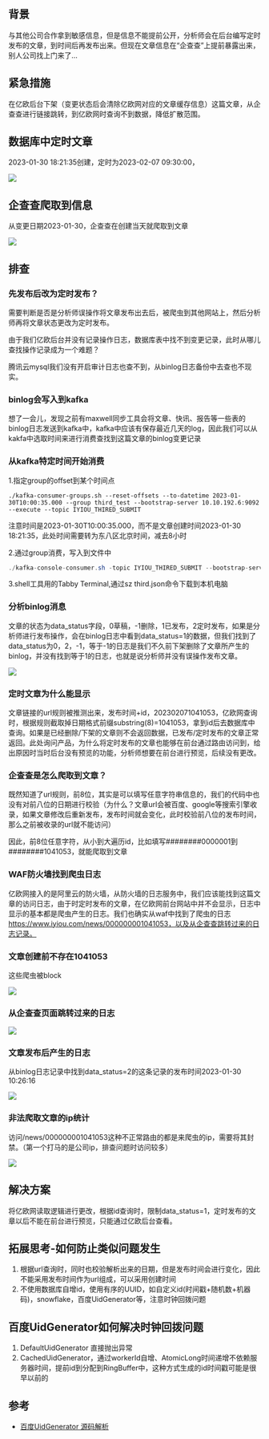 ## 背景

与其他公司合作拿到敏感信息，但是信息不能提前公开，分析师会在后台编写定时发布的文章，到时间后再发布出来。但现在文章信息在“企查查”上提前暴露出来，别人公司找上门来了...

## 紧急措施

在亿欧后台下架（变更状态后会清除亿欧网对应的文章缓存信息）这篇文章，从企查查进行链接跳转，到亿欧网时查询不到数据，降低扩散范围。



## 数据库中定时文章

2023-01-30 18:21:35创建，定时为2023-02-07 09:30:00，

![](../images/design_20230131193645.png)

## 企查查爬取到信息

从变更日期2023-01-30，企查查在创建当天就爬取到文章

![](../images/design_20230131193144.png)



## 排查

### 先发布后改为定时发布？

需要判断是否是分析师误操作将文章发布出去后，被爬虫到其他网站上，然后分析师再将文章状态更改为定时发布。

由于我们亿欧后台并没有记录操作日志，数据库表中找不到变更记录，此时从哪儿查找操作记录成为一个难题？

腾讯云mysql我们没有开启审计日志也查不到，从binlog日志备份中去查也不现实。

### binlog会写入到kafka

想了一会儿，发现之前有maxwell同步工具会将文章、快讯、报告等一些表的binlog日志发送到kafka中，kafka中应该有保存最近几天的log，因此我们可以从kakfa中选取时间来进行消费查找到这篇文章的binlog变更记录

### 从kafka特定时间开始消费

1.指定group的offset到某个时间点

```shell
./kafka-consumer-groups.sh --reset-offsets --to-datetime 2023-01-30T10:00:35.000 --group third_test --bootstrap-server 10.10.192.6:9092 --execute --topic IYIOU_THIRED_SUBMIT
```

注意时间是2023-01-30T10:00:35.000，而不是文章创建时间2023-01-30 18:21:35，此处时间需要转为东八区北京时间，减去8小时

2.通过group消费，写入到文件中

```java
./kafka-console-consumer.sh -topic IYIOU_THIRED_SUBMIT --bootstrap-server 10.10.192.6:9092 --group third_test > third.json
```

3.shell工具用的Tabby Terminal,通过sz third.json命令下载到本机电脑

### 分析binlog消息

文章的状态为data_status字段，0草稿，-1删除，1已发布，2定时发布，如果是分析师进行发布操作，会在binlog日志中看到data_status=1的数据，但我们找到了data_status为0，2，-1，等于-1的日志是我们不久前下架删除了文章所产生的binlog，并没有找到等于1的日志，也就是说分析师并没有误操作发布文章。

![](../images/design_20230131202443.png)

### 定时文章为什么能显示

文章链接的url规则被推测出来，发布时间+id，202302071041053，亿欧网查询时，根据规则截取掉日期格式前缀substring(8)=1041053，拿到id后去数据库中查询。如果是已经删除/下架的文章则不会返回数据，已发布/定时发布的文章正常返回。此处询问产品，为什么将定时发布的文章也能够在前台通过路由访问到，给出原因时当时后台没有预览的功能，分析师想要在前台进行预览，后续没有更改。

### 企查查是怎么爬取到文章？

既然知道了url规则，前8位，其实是可以填写任意字符串信息的，我们的代码中也没有对前八位的日期进行校验（为什么？文章url会被百度、google等搜索引擎收录，如果文章修改后重新发布，发布时间就会变化，此时校验前八位的发布时间，那么之前被收录的url就不能访问）

因此，前8位任意字符，从小到大遍历id，比如填写########0000001到########1041053，就能爬取到文章

### WAF防火墙找到爬虫日志

亿欧网接入的是阿里云的防火墙，从防火墙的日志服务中，我们应该能找到这篇文章的访问日志，由于时定时发布的文章，在亿欧网前台网站中并不会显示，日志中显示的基本都是爬虫产生的日志。我们也确实从waf中找到了爬虫的日志 https://www.iyiou.com/news/000000001041053，以及从企查查跳转过来的日志记录。

### 文章创建前不存在1041053

这些爬虫被block

![](../images/design_20230131204613.png)



### 从企查查页面跳转过来的日志

![](../images/design_20230131204841.png)



### 文章发布后产生的日志

从binlog日志记录中找到data_status=2的这条记录的发布时间2023-01-30 10:26:16

![](../images/design_20230131205409.png)



### 非法爬取文章的ip统计

访问/news/000000001041053这种不正常路由的都是来爬虫的ip，需要将其封禁。（第一个打马的是公司ip，排查问题时访问较多）

![](../images/design_20230131205701.png)



## 解决方案

将亿欧网读取逻辑进行更改，根据id查询时，限制data_status=1，定时发布的文章以后不能在前台进行预览，只能通过亿欧后台查看。

## 拓展思考-如何防止类似问题发生

1. 根据url查询时，同时也校验解析出来的日期，但是发布时间会进行变化，因此不能采用发布时间作为url组成，可以采用创建时间
2. 不使用数据库自增id，使用有序的UUID，如自定义id(时间戳+随机数+机器码)，snowflake，百度UidGenerator等，注意时钟回拨问题



## 百度UidGenerator如何解决时钟回拨问题

1. DefaultUidGenerator 直接抛出异常
2. CachedUidGenerator，通过workerId自增、AtomicLong时间递增不依赖服务器时间，提前id到分配到RingBuffer中，这种方式生成的id时间戳可能是很早以前的

## 参考

* [百度UidGenerator 源码解析](https://developer.aliyun.com/article/894520)
